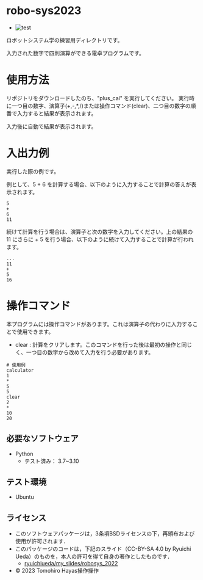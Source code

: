 # robo-sys2023
* ![test](https://github.com/tompsonpiano/robo-sys2023/actions/workflows/test.yml/badge.svg)

ロボットシステム学の練習用ディレクトリです。

入力された数字で四則演算ができる電卓プログラムです。


# 使用方法
リポジトリをダウンロードしたのち、"plus_cal" を実行してください。
実行時に一つ目の数字、演算子(+,-,*,/)または操作コマンド(clear)、二つ目の数字の順番で入力すると結果が表示されます。

入力後に自動で結果が表示されます。

# 入出力例
実行した際の例です。

例として、5 + 6 を計算する場合、以下のように入力することで計算の答えが表示されます。

```
5
+
6
11
```

続けて計算を行う場合は、演算子と次の数字を入力してください。上の結果の 11 にさらに + 5 を行う場合、以下のように続けて入力することで計算が行われます。

```
...
11
+
5
16
```


# 操作コマンド
本プログラムには操作コマンドがあります。これは演算子の代わりに入力することで使用できます。

* clear : 計算をクリアします。このコマンドを行った後は最初の操作と同じく、一つ目の数字から改めて入力を行う必要があります。

```
# 使用例
calculator
1
*
5
5
clear
2
*
10
20
```


## 必要なソフトウェア
* Python
    * テスト済み： 3.7~3.10

 

## テスト環境
* Ubuntu



## ライセンス
* このソフトウェアパッケージは，3条項BSDライセンスの下，再頒布および使用が許可されます．
* このパッケージのコードは，下記のスライド（CC-BY-SA 4.0 by Ryuichi Ueda）のものを，本人の許可を得て自身の著作としたものです．
    * [ryuichiueda/my_slides/robosys_2022](https://github.com/ryuichiueda/my_slides/tree/master/robosys_2022)
* © 2023 Tomohiro Hayas操作操作